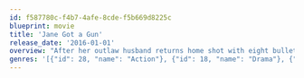 ```yaml
---
id: f587780c-f4b7-4afe-8cde-f5b669d8225c
blueprint: movie
title: 'Jane Got a Gun'
release_date: '2016-01-01'
overview: "After her outlaw husband returns home shot with eight bullets and barely alive, Jane reluctantly reaches out to an ex-lover who she hasn't seen in over ten years to help her defend her farm when the time comes that her husband's gang eventually tracks him down to finish the job."
genres: '[{"id": 28, "name": "Action"}, {"id": 18, "name": "Drama"}, {"id": 37, "name": "Western"}]'
---
```

